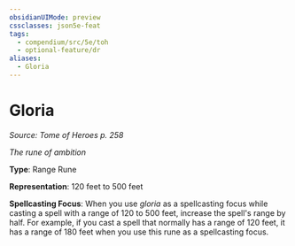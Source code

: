 ```yaml
---
obsidianUIMode: preview
cssclasses: json5e-feat
tags:
  - compendium/src/5e/toh
  - optional-feature/dr
aliases:
  - Gloria
---
```

# Gloria
*Source: Tome of Heroes p. 258*  

*The rune of ambition*

**Type**: Range Rune

**Representation**: 120 feet to 500 feet

**Spellcasting Focus**: When you use *gloria* as a spellcasting focus while casting a spell with a range of 120 to 500 feet, increase the spell's range by half. For example, if you cast a spell that normally has a range of 120 feet, it has a range of 180 feet when you use this rune as a spellcasting focus.